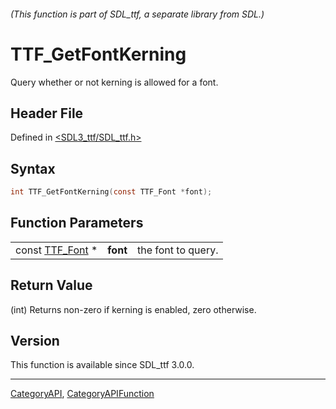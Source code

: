 ###### (This function is part of SDL_ttf, a separate library from SDL.)
# TTF_GetFontKerning

Query whether or not kerning is allowed for a font.

## Header File

Defined in [<SDL3_ttf/SDL_ttf.h>](https://github.com/libsdl-org/SDL_ttf/blob/main/include/SDL3_ttf/SDL_ttf.h)

## Syntax

```c
int TTF_GetFontKerning(const TTF_Font *font);
```

## Function Parameters

|                              |          |                    |
| ---------------------------- | -------- | ------------------ |
| const [TTF_Font](TTF_Font) * | **font** | the font to query. |

## Return Value

(int) Returns non-zero if kerning is enabled, zero otherwise.

## Version

This function is available since SDL_ttf 3.0.0.

----
[CategoryAPI](CategoryAPI), [CategoryAPIFunction](CategoryAPIFunction)

